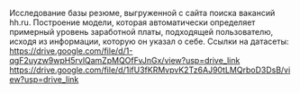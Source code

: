 Исследование базы резюме, выгруженной с сайта поиска вакансий hh.ru.
Построение модели, которая автоматически определяет примерный уровень заработной платы, подходящей пользователю, исходя из информации, которую он указал о себе.
Ссылки на датасеты: https://drive.google.com/file/d/1-qgF2uyzw9wpH5rvlQamZpMQOfFvJnGx/view?usp=drive_link
https://drive.google.com/file/d/1ifU3fKRMvpvK2Tz6AJ90tLMQrboD3DsB/view?usp=drive_link
